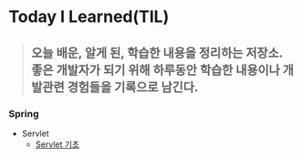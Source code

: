 # Today I Learned(TIL)

> 오늘 배운, 알게 된, 학습한 내용을 정리하는 저장소.
> 좋은 개발자가 되기 위해 하루동안 학습한 내용이나 개발관련 경험들을 기록으로 남긴다.
>-------------------------------------------------------------------------------


### Spring


- Servlet
  - [Servlet 기초](https://github.com/mingseok/TIL/blob/main/Servlet/%EC%BF%A0%ED%82%A4%EC%9D%98%20%EA%B8%B0%EC%B4%88.md)
